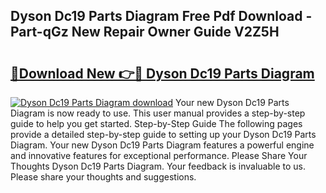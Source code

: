 ## Dyson Dc19 Parts Diagram Free Pdf Download - Part-qGz New Repair Owner Guide V2Z5H

# <h2><a href="http://dfp5nx.blite.top/?on=Dyson+Dc19+Parts+Diagram">🔗Download New 👉🔴 Dyson Dc19 Parts Diagram</a></h2>

[![Dyson Dc19 Parts Diagram download](https://i.imgur.com/lujVjoI.png)](http://dfp5nx.blite.top/?on=Dyson+Dc19+Parts+Diagram)
Your new Dyson Dc19 Parts Diagram is now ready to use. This user manual provides a step-by-step guide to help you get started. Step-by-Step Guide The following pages provide a detailed step-by-step guide to setting up your Dyson Dc19 Parts Diagram. Your new Dyson Dc19 Parts Diagram features a powerful engine and innovative features for exceptional performance. Please Share Your Thoughts Dyson Dc19 Parts Diagram. Your feedback is invaluable to us. Please share your thoughts and suggestions.
